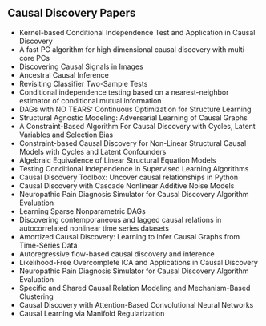 <h2> Causal Discovery Papers</h2>

<ul>

                             

 <li><a target="_blank" href="https://github.com/manjunath5496/Causal-Discovery-Papers/blob/master/cud(1).pdf" style="text-decoration:none;">Kernel-based Conditional Independence Test and Application in Causal Discovery</a></li>

 <li><a target="_blank" href="https://github.com/manjunath5496/Causal-Discovery-Papers/blob/master/cud(2).pdf" style="text-decoration:none;">A fast PC algorithm for high dimensional causal discovery with multi-core PCs</a></li>

<li><a target="_blank" href="https://github.com/manjunath5496/Causal-Discovery-Papers/blob/master/cud(3).pdf" style="text-decoration:none;">Discovering Causal Signals in Images</a></li>
 <li><a target="_blank" href="https://github.com/manjunath5496/Causal-Discovery-Papers/blob/master/cud(4).pdf" style="text-decoration:none;">Ancestral Causal Inference</a></li>                              




<li><a target="_blank" href="https://github.com/manjunath5496/Causal-Discovery-Papers/blob/master/cud(5).pdf" style="text-decoration:none;"> Revisiting Classifier Two-Sample Tests</a></li>
<li><a target="_blank" href="https://github.com/manjunath5496/Causal-Discovery-Papers/blob/master/cud(6).pdf" style="text-decoration:none;">Conditional independence testing based on a nearest-neighbor estimator of conditional mutual information</a></li>
 <li><a target="_blank" href="https://github.com/manjunath5496/Causal-Discovery-Papers/blob/master/cud(7).pdf" style="text-decoration:none;">DAGs with NO TEARS: Continuous Optimization for Structure Learning</a></li>

 <li><a target="_blank" href="https://github.com/manjunath5496/Causal-Discovery-Papers/blob/master/cud(8).pdf" style="text-decoration:none;"> Structural Agnostic Modeling: Adversarial Learning of Causal Graphs </a></li>
   <li><a target="_blank" href="https://github.com/manjunath5496/Causal-Discovery-Papers/blob/master/cud(9).pdf" style="text-decoration:none;">A Constraint-Based Algorithm For Causal Discovery with Cycles, Latent Variables and Selection Bias</a></li>
  
   
 <li><a target="_blank" href="https://github.com/manjunath5496/Causal-Discovery-Papers/blob/master/cud(10).pdf" style="text-decoration:none;">Constraint-based Causal Discovery for Non-Linear Structural Causal Models with Cycles and Latent Confounders</a></li>                              
<li><a target="_blank" href="https://github.com/manjunath5496/Causal-Discovery-Papers/blob/master/cud(11).pdf" style="text-decoration:none;">Algebraic Equivalence of Linear Structural Equation Models</a></li>
<li><a target="_blank" href="https://github.com/manjunath5496/Causal-Discovery-Papers/blob/master/cud(12).pdf" style="text-decoration:none;">Testing Conditional Independence in
Supervised Learning Algorithms</a></li>
<li><a target="_blank" href="https://github.com/manjunath5496/Causal-Discovery-Papers/blob/master/cud(13).pdf" style="text-decoration:none;">Causal Discovery Toolbox:
Uncover causal relationships in Python</a></li>

<li><a target="_blank" href="https://github.com/manjunath5496/Causal-Discovery-Papers/blob/master/cud(14).pdf" style="text-decoration:none;">Causal Discovery with Cascade Nonlinear Additive Noise Models</a></li>
                              
<li><a target="_blank" href="https://github.com/manjunath5496/Causal-Discovery-Papers/blob/master/cud(15).pdf" style="text-decoration:none;">Neuropathic Pain Diagnosis Simulator for Causal Discovery Algorithm Evaluation</a></li>

<li><a target="_blank" href="https://github.com/manjunath5496/Causal-Discovery-Papers/blob/master/cud(16).pdf" style="text-decoration:none;">Learning Sparse Nonparametric DAGs</a></li>

  <li><a target="_blank" href="https://github.com/manjunath5496/Causal-Discovery-Papers/blob/master/cud(17).pdf" style="text-decoration:none;">Discovering contemporaneous and lagged causal relations in autocorrelated nonlinear time series datasets</a></li>   
  
<li><a target="_blank" href="https://github.com/manjunath5496/Causal-Discovery-Papers/blob/master/cud(18).pdf" style="text-decoration:none;">Amortized Causal Discovery: Learning to Infer Causal Graphs from Time-Series Data</a></li> 

  
<li><a target="_blank" href="https://github.com/manjunath5496/Causal-Discovery-Papers/blob/master/cud(19).pdf" style="text-decoration:none;">Autoregressive flow-based causal discovery and inference</a></li> 

<li><a target="_blank" href="https://github.com/manjunath5496/Causal-Discovery-Papers/blob/master/cud(20).pdf" style="text-decoration:none;">Likelihood-Free Overcomplete ICA and Applications in Causal Discovery</a></li>

<li><a target="_blank" href="https://github.com/manjunath5496/Causal-Discovery-Papers/blob/master/cud(21).pdf" style="text-decoration:none;">Neuropathic Pain Diagnosis Simulator for Causal Discovery Algorithm Evaluation</a></li>
<li><a target="_blank" href="https://github.com/manjunath5496/Causal-Discovery-Papers/blob/master/cud(22).pdf" style="text-decoration:none;">Specific and Shared Causal Relation Modeling and Mechanism-Based Clustering</a></li> 
 
 
 
 
 
 <li><a target="_blank" href="https://github.com/manjunath5496/Causal-Discovery-Papers/blob/master/cud(23).pdf" style="text-decoration:none;">Causal Discovery with Attention-Based Convolutional Neural Networks</a></li> 
 

   <li><a target="_blank" href="https://github.com/manjunath5496/Causal-Discovery-Papers/blob/master/cud(24).pdf" style="text-decoration:none;">Causal Learning via Manifold Regularization</a></li>
 
 
 </ul>
